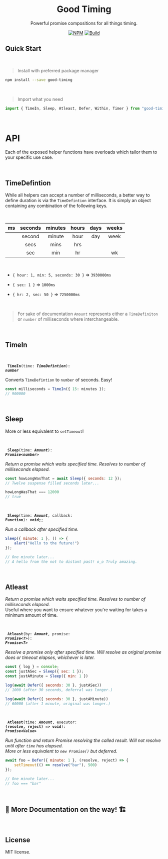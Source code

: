 
<h1 align="center">
  Good Timing
</h1>

<p align="center">
  Powerful promise compositions for all things timing.
</p>
 
<p align="center">
  <a href="https://www.npmjs.com/package/good-timing"><img alt="NPM" src="https://img.shields.io/npm/v/good-timing.svg"></a>
  <a href=""><img alt="Build" src="https://badges.frapsoft.com/typescript/version/typescript-next.svg?v=101"></a>
</p>

## Quick Start
<br />

> Install with preferred package manager
```bash
npm install --save good-timing
```
<br />

> Import what you need

```js
import { TimeIn, Sleep, Atleast, Defer, Within, Timer } from "good-timing";
```

<br/>

# API

Each of the exposed helper functions have overloads which tailor them to your specific use case. 

<br/>

##  TimeDefintion

While all helpers can accept a number of milliseconds, a better way to define duration is via the `TimeDefintion` interface. It is simply an object containing any combination of the following keys.

<br/>

| ms | seconds | minutes | hours |  days | weeks |
|:--:|:-------:|:-------:|:-----:|:-----:|:-----:|
|    | second  | minute  | hour  | day   | week  |
|    | secs    | mins    | hrs   |       |       |
|    | sec     | min     | hr    |       | wk    |

<br/>

- `{ hour: 1, min: 5, seconds: 30 }` => `3930000ms`

- `{ sec: 1 }` => `1000ms`
 
- `{ hr: 2, sec: 50 }` => `7250000ms`

<br/>

>For sake of documentation `Amount` represents either a `TimeDefiniton` or `number` of milliseconds where interchangeable.

<br/>

## TimeIn

<br/>

<code>&nbsp;<b>TimeIn</b>(time: <b><i>TimeDefintion</i></b>): <b><i>number</i></b>&nbsp;</code>

Converts `TimeDefintion` to `number` of seconds. Easy!

```js
const milliseconds = TimeIn({ 15: minutes });
// 900000
```
<br/>

## Sleep
More or less equivalent to `setTimeout`!

<br/>

<code>&nbsp;<b>Sleep</b>(time: <b><i>Amount</i></b>): <b><i>Promise\<number\></i></b>&nbsp;</code>

*Return a promise which waits specified time. Resolves to number of milliseconds elapsed.*

```js
const howLongWasThat = await Sleep({ seconds: 12 });
// Twelve suspense filled seconds later...

howLongWasThat === 12000
// true
```

<br/>

<code>&nbsp;<b>Sleep</b>(time: <b><i>Amount</i></b>, callback: <b>Function</b>): <b>void;</b>;&nbsp;</code>

*Run a callback after specified time.*

```js
Sleep({ minute: 1 }, () => { 
    alert("Hello to the future!") 
});

// One minute later...
// A hello from the not to distant past! o_o Truly amazing.
```

<br/>

## Atleast


*Return a promise which waits specified time. Resolves to number of milliseconds elapsed.*</br>
Useful where you want to ensure whatever you're waiting for takes a minimum amount of time.

</br>

<code>&nbsp;<b>Atleast</b>(by: <b><i>Amount</i></b>, promise: <b><i>Promise\<T\></i></b>): <b><i>Promise\<T\></i></b>&nbsp;</code>

*Resolve a promise only after specified time.*
*Will resolve as original promise does or timeout elapses, whichever is later.*

```js
const { log } = console;
const justASec = Sleep({ sec: 1 });
const justAMinute = Sleep({ min: 1 })

log(await Defer({ seconds: 30 }, justASec))
// 1000 (after 30 seconds, deferral was longer.)

log(await Defer({ seconds: 30 }, justAMinute))
// 60000 (after 1 minute, original was longer.)
```

<br/>

<code>&nbsp;<b>Atleast</b>(time: <b><i>Amount</i></b>, executor: <b>(resolve, reject) => void</b>): <b><i>Promise\<Value\></i></b>&nbsp;</code>

*Run function and return Promise resolving the called result. Will not resolve until after `time` has elapsed.* <br/> *More or less equivalent to `new Promise()` but deferred.*

```js
await foo = Defer({ minute: 1 }, (resolve, reject) => { 
    setTimeout(() => resolve("bar"), 500)
});

// One minute later...
// foo === "bar"
```

<br/>

## 🚧 More Documentation on the way! 🏗

<br/>

License
-------

MIT license.